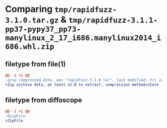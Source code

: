 # Comparing `tmp/rapidfuzz-3.1.0.tar.gz` & `tmp/rapidfuzz-3.1.1-pp37-pypy37_pp73-manylinux_2_17_i686.manylinux2014_i686.whl.zip`

## filetype from file(1)

```diff
@@ -1 +1 @@
-gzip compressed data, was "rapidfuzz-3.1.0.tar", last modified: Fri Jun  2 21:16:23 2023, max compression
+Zip archive data, at least v2.0 to extract, compression method=store
```

## filetype from diffoscope

```diff
@@ -1 +1 @@
-GzipFile
+ZipFile
```

